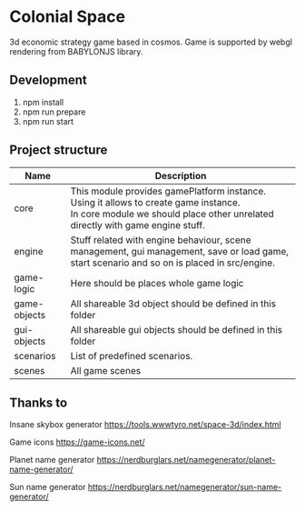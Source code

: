 # Colonial Space

3d economic strategy game based in cosmos. Game is supported by webgl rendering from BABYLONJS library.

## Development

1. npm install
2. npm run prepare
3. npm run start

## Project structure

| Name         | Description                                                                                                                                                              |
|--------------|--------------------------------------------------------------------------------------------------------------------------------------------------------------------------|
| core         | This module provides gamePlatform instance. Using it allows to create game instance. <br/>In core module we should place other unrelated directly with game engine stuff. |
| engine       | Stuff related with engine behaviour, scene management, gui management, save or load game, start scenario and so on is placed in src/engine.                              |
| game-logic   | Here should be places whole game logic                                                                                                                                   |
| game-objects | All shareable 3d object should be defined in this folder                                                                                                                 |
| gui-objects  | All shareable gui objects should be defined in this folder                                                                                                               |
| scenarios    | List of predefined scenarios.                                                                                                                                            |
| scenes       | All game scenes                                                                                                                                                          |

## Thanks to

Insane skybox generator
https://tools.wwwtyro.net/space-3d/index.html

Game icons 
https://game-icons.net/

Planet name generator
https://nerdburglars.net/namegenerator/planet-name-generator/

Sun name generator
https://nerdburglars.net/namegenerator/sun-name-generator/
